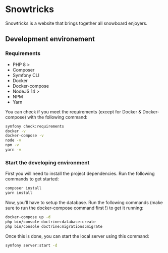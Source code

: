 # Snowtricks

Snowtricks is a website that brings together all snowboard enjoyers.

## Development environement

### Requirements

- PHP 8 >
- Composer
- Symfony CLI
- Docker
- Docker-compose
- NodeJS 14 >
- NPM
- Yarn

You can check if you meet the requirements (except for Docker & Docker-compose) with the following command:

```bash
symfony check:requirements
docker -v
docker-compose -v
node -v
npm -v
yarn -v
```

### Start the developing environment

First you will need to install the project dependencies. Run the following commands to get started:

```bash
composer install
yarn install
```

Now, you'll have to setup the database. Run the following commands (make sure to run the docker-compose command first !) to get it running:

```bash
docker-compose up -d
php bin/console doctrine:database:create
php bin/console doctrine:migrations:migrate
```

Once this is done, you can start the local server using this command:

```bash
symfony server:start -d
```
